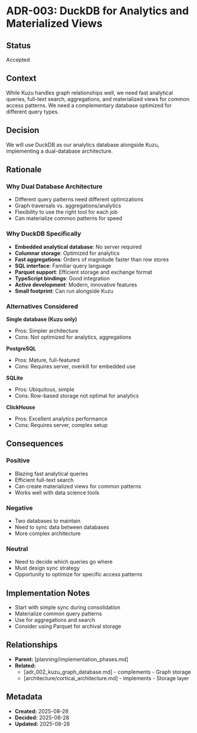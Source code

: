 # ADR-003: DuckDB for Analytics and Materialized Views

## Status
Accepted

## Context
While Kuzu handles graph relationships well, we need fast analytical queries, full-text search, aggregations, and materialized views for common access patterns. We need a complementary database optimized for different query types.

## Decision
We will use DuckDB as our analytics database alongside Kuzu, implementing a dual-database architecture.

## Rationale

### Why Dual Database Architecture
- Different query patterns need different optimizations
- Graph traversals vs. aggregations/analytics
- Flexibility to use the right tool for each job
- Can materialize common patterns for speed

### Why DuckDB Specifically
- **Embedded analytical database**: No server required
- **Columnar storage**: Optimized for analytics
- **Fast aggregations**: Orders of magnitude faster than row stores
- **SQL interface**: Familiar query language
- **Parquet support**: Efficient storage and exchange format
- **TypeScript bindings**: Good integration
- **Active development**: Modern, innovative features
- **Small footprint**: Can run alongside Kuzu

### Alternatives Considered

**Single database (Kuzu only)**
- Pros: Simpler architecture
- Cons: Not optimized for analytics, aggregations

**PostgreSQL**
- Pros: Mature, full-featured
- Cons: Requires server, overkill for embedded use

**SQLite**
- Pros: Ubiquitous, simple
- Cons: Row-based storage not optimal for analytics

**ClickHouse**
- Pros: Excellent analytics performance
- Cons: Requires server, complex setup

## Consequences

### Positive
- Blazing fast analytical queries
- Efficient full-text search
- Can create materialized views for common patterns
- Works well with data science tools

### Negative
- Two databases to maintain
- Need to sync data between databases
- More complex architecture

### Neutral
- Need to decide which queries go where
- Must design sync strategy
- Opportunity to optimize for specific access patterns

## Implementation Notes
- Start with simple sync during consolidation
- Materialize common query patterns
- Use for aggregations and search
- Consider using Parquet for archival storage

## Relationships
- **Parent:** [planning/implementation_phases.md]
- **Related:** 
  - [adr_002_kuzu_graph_database.md] - complements - Graph storage
  - [architecture/corticai_architecture.md] - implements - Storage layer

## Metadata
- **Created:** 2025-08-28
- **Decided:** 2025-08-28
- **Updated:** 2025-08-28
